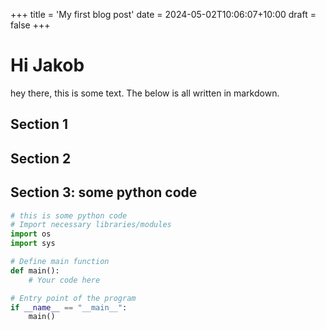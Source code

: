 +++
title = 'My first blog post'
date = 2024-05-02T10:06:07+10:00
draft = false
+++

# Hi Jakob 
hey there, this is some text. The below is all written in markdown. 

## Section 1
## Section 2 
## Section 3: some python code

```python 
# this is some python code 
# Import necessary libraries/modules
import os
import sys

# Define main function
def main():
    # Your code here

# Entry point of the program
if __name__ == "__main__":
    main()
```
